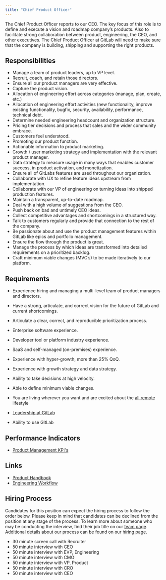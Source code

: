 ```yaml
---
title: "Chief Product Officer"
---
```


The Chief Product Officer reports to our CEO. The key focus of this role is to define and execute a vision and roadmap company’s products. Also to facilitate strong collaboration between product, engineering, the CEO, and other executives. The Chief Product Officer at GitLab will
need to make sure that the company is building, shipping and supporting the right products.

## Responsibilities

- Manage a team of product leaders, up to VP level.
- Recruit, coach, and retain those directors.
- Ensure all our product managers are very effective.
- Capture the product vision.
- Allocation of engineering effort across categories (manage, plan, create, etc.)
- Allocation of engineering effort activities (new functionality, improve existing functionality, bugfix, security, availability, performance, technical debt.
- Determine needed engineering headcount and organization structure.
- Pricing tier decisions and process that sales and the wider community embrace.
- Customers feel understood.
- Promoting our product function.
- Actionable information to product marketing.
- Growth / user marketing strategy and implementation with the relevant product manager.
- Data strategy to measure usage in many ways that enables customer success, in product activation, and monetization.
- Ensure all of GitLabs features are used throughout our organization.
- Collaborate with UX to refine feature ideas upstream from implementation.
- Collaborate with our VP of engineering on turning ideas into shipped production features.
- Maintain a transparent, up-to-date roadmap.
- Deal with a high volume of suggestions from the CEO.
- Push back on bad and untimely CEO ideas.
- Collect competitive advantages and shortcomings in a structured way.
- Talk to customers regularly and provide that connection to the rest of the company.
- Be passionate about and use the product management features within GitLab like epics and portfolio management.
- Ensure the flow through the product is great.
- Manage the process by which ideas are transformed into detailed requirements on a prioritized backlog.
- Craft minimum viable changes (MVC’s) to be made iteratively to our platform.

## Requirements

- Experience hiring and managing a multi-level team of product managers and directors.
- Have a strong, articulate, and correct vision for the future of GitLab and current shortcomings.
- Articulate a clear, correct, and reproducible prioritization process.
- Enterprise software experience.
- Developer tool or platform industry experience.
- SaaS and self-managed (on-premises) experience.
- Experience with hyper-growth, more than 25% QoQ.
- Experience with growth strategy and data strategy.
- Ability to take decisions at high velocity.
- Able to define minimum viable changes.
- You are living wherever you want and are excited about the [all remote](https://about.gitlab.com/company/culture/all-remote/) lifestyle

- [Leadership at GitLab](https://about.gitlab.com/company/team/structure/#e-group)
- Ability to use GitLab

## Performance Indicators

- [Product Management KPI's](https://about.gitlab.com/company/kpis/#product-kpis)

## Links

- [Product Handbook](https://about.gitlab.com/handbook/product/)
- [Engineering Workflow](https://about.gitlab.com/handbook/engineering/workflow/)

## Hiring Process

Candidates for this position can expect the hiring process to follow the order below. Please keep in mind that candidates can be declined from the position at any stage of the process. To learn more about someone who may be conducting the interview, find their job title on our [team page](https://about.gitlab.com/company/team/).
Additional details about our process can be found on our [hiring page](https://about.gitlab.com/handbook/hiring/).

- 30 minute screen call with Recruiter
- 50 minute interview with CEO
- 50 minute interview with EVP, Engineering
- 50 minute interview with CMO
- 50 minute interview with VP, Product
- 50 minute interview with CRO
- 50 minute interview with CEO
